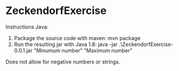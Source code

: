 # ZeckendorfExercise
 
Instructions Java:

1. Package the source code with maven: mvn package
2. Run the resulting jar with Java 1.8: java -jar .\ZeckendorfExercise-0.0.1.jar "Minumum number" "Maximum number"

Does not allow for negative numbers or strings.
